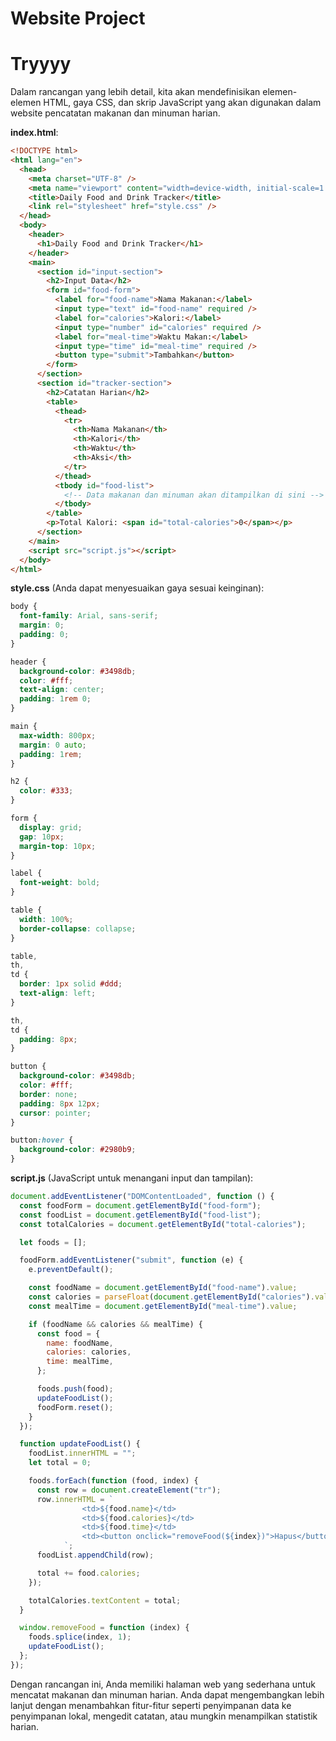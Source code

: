 # Website Project

# Tryyyy

Dalam rancangan yang lebih detail, kita akan mendefinisikan elemen-elemen HTML, gaya CSS, dan skrip JavaScript yang akan digunakan dalam website pencatatan makanan dan minuman harian.

**index.html**:

```html
<!DOCTYPE html>
<html lang="en">
  <head>
    <meta charset="UTF-8" />
    <meta name="viewport" content="width=device-width, initial-scale=1.0" />
    <title>Daily Food and Drink Tracker</title>
    <link rel="stylesheet" href="style.css" />
  </head>
  <body>
    <header>
      <h1>Daily Food and Drink Tracker</h1>
    </header>
    <main>
      <section id="input-section">
        <h2>Input Data</h2>
        <form id="food-form">
          <label for="food-name">Nama Makanan:</label>
          <input type="text" id="food-name" required />
          <label for="calories">Kalori:</label>
          <input type="number" id="calories" required />
          <label for="meal-time">Waktu Makan:</label>
          <input type="time" id="meal-time" required />
          <button type="submit">Tambahkan</button>
        </form>
      </section>
      <section id="tracker-section">
        <h2>Catatan Harian</h2>
        <table>
          <thead>
            <tr>
              <th>Nama Makanan</th>
              <th>Kalori</th>
              <th>Waktu</th>
              <th>Aksi</th>
            </tr>
          </thead>
          <tbody id="food-list">
            <!-- Data makanan dan minuman akan ditampilkan di sini -->
          </tbody>
        </table>
        <p>Total Kalori: <span id="total-calories">0</span></p>
      </section>
    </main>
    <script src="script.js"></script>
  </body>
</html>
```

**style.css** (Anda dapat menyesuaikan gaya sesuai keinginan):

```css
body {
  font-family: Arial, sans-serif;
  margin: 0;
  padding: 0;
}

header {
  background-color: #3498db;
  color: #fff;
  text-align: center;
  padding: 1rem 0;
}

main {
  max-width: 800px;
  margin: 0 auto;
  padding: 1rem;
}

h2 {
  color: #333;
}

form {
  display: grid;
  gap: 10px;
  margin-top: 10px;
}

label {
  font-weight: bold;
}

table {
  width: 100%;
  border-collapse: collapse;
}

table,
th,
td {
  border: 1px solid #ddd;
  text-align: left;
}

th,
td {
  padding: 8px;
}

button {
  background-color: #3498db;
  color: #fff;
  border: none;
  padding: 8px 12px;
  cursor: pointer;
}

button:hover {
  background-color: #2980b9;
}
```

**script.js** (JavaScript untuk menangani input dan tampilan):

```javascript
document.addEventListener("DOMContentLoaded", function () {
  const foodForm = document.getElementById("food-form");
  const foodList = document.getElementById("food-list");
  const totalCalories = document.getElementById("total-calories");

  let foods = [];

  foodForm.addEventListener("submit", function (e) {
    e.preventDefault();

    const foodName = document.getElementById("food-name").value;
    const calories = parseFloat(document.getElementById("calories").value);
    const mealTime = document.getElementById("meal-time").value;

    if (foodName && calories && mealTime) {
      const food = {
        name: foodName,
        calories: calories,
        time: mealTime,
      };

      foods.push(food);
      updateFoodList();
      foodForm.reset();
    }
  });

  function updateFoodList() {
    foodList.innerHTML = "";
    let total = 0;

    foods.forEach(function (food, index) {
      const row = document.createElement("tr");
      row.innerHTML = `
                <td>${food.name}</td>
                <td>${food.calories}</td>
                <td>${food.time}</td>
                <td><button onclick="removeFood(${index})">Hapus</button></td>
            `;
      foodList.appendChild(row);

      total += food.calories;
    });

    totalCalories.textContent = total;
  }

  window.removeFood = function (index) {
    foods.splice(index, 1);
    updateFoodList();
  };
});
```

Dengan rancangan ini, Anda memiliki halaman web yang sederhana untuk mencatat makanan dan minuman harian. Anda dapat mengembangkan lebih lanjut dengan menambahkan fitur-fitur seperti penyimpanan data ke penyimpanan lokal, mengedit catatan, atau mungkin menampilkan statistik harian.
